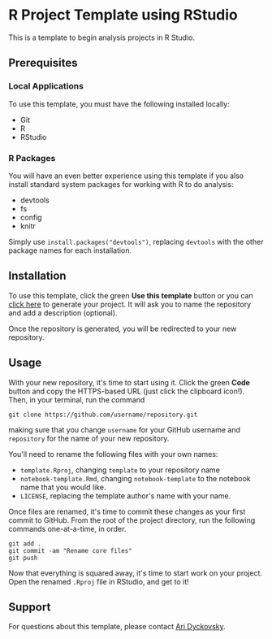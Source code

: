 # R Project Template using RStudio

This is a template to begin analysis projects in R Studio.

## Prerequisites

### Local Applications

To use this template, you must have the following installed locally:

- Git
- R
- RStudio

### R Packages

You will have an even better experience using this template if you also
install standard system packages for working with R to do analysis:

- devtools
- fs
- config
- knitr

Simply use `install.packages("devtools")`, replacing `devtools` with
the other package names for each installation.

## Installation

To use this template, click the green **Use this template** button or you can [click
here](https://github.com/aridyckovsky/r-project-template/generate) to generate
your project. It will ask you to name the repository and add a description (optional).

Once the repository is generated, you will be redirected to your new repository.

## Usage

With your new repository, it's time to start using it. Click the green **Code** button
and copy the HTTPS-based URL (just click the clipboard icon!). Then, in your terminal,
run the command

```
git clone https://github.com/username/repository.git
```

making sure that you change `username` for your GitHub username
and `repository` for the name of your new repository.

You'll need to rename the following files with your own names:

- `template.Rproj`, changing `template` to your repository name
- `notebook-template.Rmd`, changing `notebook-template` to the notebook
  name that you would like.
- `LICENSE`, replacing the template author's name with your name.

Once files are renamed, it's time to commit these changes as your
first commit to GitHub. From the root of the project directory, run the 
following commands one-at-a-time, in order.

```
git add .
git commit -am "Rename core files"
git push
```

Now that everything is squared away, it's time to start work on your
project. Open the renamed `.Rproj` file in RStudio, and get to it!

## Support

For questions about this template, please contact [Ari Dyckovsky](mailto:aridyckovsky@gmail.com).
